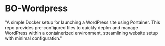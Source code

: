 # BO-Wordpress
"A simple Docker setup for launching a WordPress site using Portainer. This repo provides pre-configured files to quickly deploy and manage WordPress within a containerized environment, streamlining website setup with minimal configuration."
